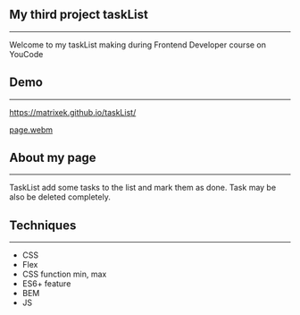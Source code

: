 ## My  third project taskList
---

Welcome to my taskList making during Frontend Developer course on YouCode

## Demo
---

https://matrixek.github.io/taskList/

[page.webm](https://user-images.githubusercontent.com/123593832/228050543-e4c018a1-f656-4deb-bd5f-cd676d2e4ba9.webm)


## About my page
---
TaskList add some tasks to the list and mark them as done. Task may be also be deleted completely.

## Techniques
---
- CSS
- Flex
- CSS function min, max
- ES6+ feature
- BEM
- JS
